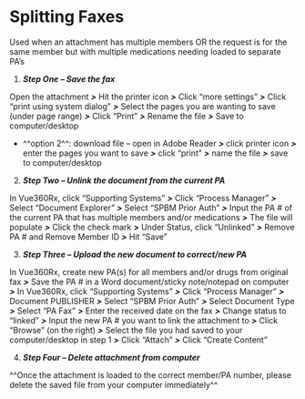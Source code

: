# Splitting Faxes

Used when an attachment has multiple members OR the request is for the same member but with multiple medications needing loaded to separate PA’s
 
1. ***Step One – Save the fax***
	
  Open the attachment ***>*** Hit the printer icon ***>*** Click “more settings” ***>*** Click “print using system dialog” ***>*** Select the pages you are wanting to save (under page range) ***>*** Click “Print” ***>*** Rename the file ***>*** Save to computer/desktop 
	
- ^^option 2^^: download file – open in Adobe Reader ***>*** click printer icon ***>*** enter the pages you want to save ***>*** click “print” ***>*** name the file ***>*** save to computer/desktop 
  
2. ***Step Two – Unlink the document from the current PA***
	
  In Vue360Rx, click “Supporting Systems” ***>*** Click “Process Manager” ***>*** Select “Document Explorer” ***>*** Select “SPBM Prior Auth” ***>*** Input the PA # of the current PA that has multiple members and/or medications ***>*** The file will populate ***>*** Click the check mark ***>*** Under Status, click “Unlinked” ***>*** Remove PA # and Remove Member ID ***>*** Hit “Save”
	 
3. ***Step Three – Upload the new document to correct/new PA***
	
  In Vue360Rx, create new PA(s) for all members and/or drugs from original fax ***>*** Save the PA # in a Word document/sticky note/notepad on computer ***>*** In Vue360Rx, click “Supporting Systems” ***>*** Click “Process Manager” ***>*** Document PUBLISHER ***>*** Select “SPBM Prior Auth” ***>*** Select Document Type ***>*** Select “PA Fax” ***>*** Enter the received date on the fax ***>*** Change status to “linked” ***>*** Input the new PA # you want to link the attachment to ***>*** Click “Browse” (on the right) ***>*** Select the file you had saved to your computer/desktop in step 1 ***>*** Click “Attach” ***>*** Click “Create Content” 

4. ***Step Four – Delete attachment from computer***

^^Once the attachment is loaded to the correct member/PA number, please delete the saved file from your computer immediately^^
